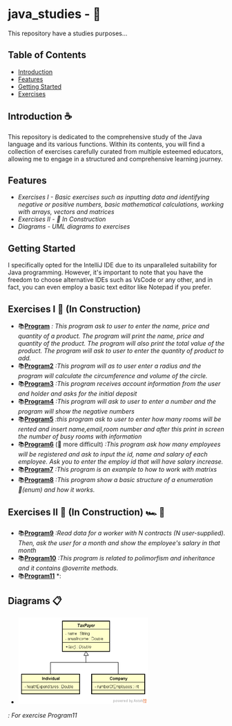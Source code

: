 # java_studies - :monocle_face:
This repository have a studies purposes...

## Table of Contents
- [Introduction](#introduction)
- [Features](#features)
- [Getting Started](#getting-started)
- [Exercises](#Exercises)

## Introduction :coffee:
This repository is dedicated to the comprehensive study of the Java language and its various functions. Within its contents, you will find a collection of exercises carefully curated from multiple esteemed educators, allowing me to engage in a structured and comprehensive learning journey.

## Features
- *Exercises I -  Basic exercises such as inputting data and identifying negative or positive numbers, basic mathematical calculations, working with arrays, vectors and matrices*
- *Exercises II - :construction:  In Construction*
- *Diagrams - UML diagrams to exercises*

## Getting Started
I specifically opted for the IntelliJ IDE due to its unparalleled suitability for Java programming. However, it's important to note that you have the freedom to choose alternative IDEs such as VsCode or any other, and in fact, you can even employ a basic text editor like Notepad if you prefer.

## Exercises I :construction: (In Construction)
- :books:[**Program**](src/Program.java)
*: This program ask to user to enter the name, price and quantity of a product.
The program will print the name, price and quantity of the product.
The program will also print the total value of the product.
The program will ask to user to enter the quantity of product to add.*
- :books:[**Program2**](src/Program2.java)
*:This program will as to user enter a radius and the program will calculate the circumference and volume of the circle.*
- :books:[**Program3**](src/Program3.java)
*:This program receives account information from the user and holder and asks for the initial deposit*
- :books:[**Program4**](src/Program4.java)
*:This program will ask to user to enter a number and the program will show the negative numbers*
- :books:[**Program5**](src/Program5.java)
*:this program ask to user to enter how many rooms will be rented and insert name,email,room number and after this print in screen the number of busy rooms with information*
- :books:[**Program6**](src/Program6.java) (:black_heart: more difficult)
*:This program ask how many employees will be registered and ask to input the id, name and salary of each employee. Ask you to enter the employ id that will have salary increase.*
- :books:[**Program7**](src/Program7.java)
*:This program is an example to how to work with matrixs*
- :books:[**Program8**](src/Program8.java)
*:This program show a basic structure of a enumeration :anger:(enum) and how it works.*

## Exercises II :construction: (In Construction) :racing_car: :dash:
- :books:[**Program9**](src/Program9.java)
*:Read data for a worker with N contracts (N user-supplied). Then, ask the user for a month and show the employee's salary in that month*
- :books:[**Program10**](src/Program10.java)
*:This program is related to polimorfism and inheritance and it contains @overrite methods.*
- :books:[**Program11**](src/Program11.java)
*:

## Diagrams :clipboard:


- <img src="https://github.com/AugustoKras/java_studies/blob/Augusto/src/diagrams/domain-model.png"  width="300" height="200">
*: For exercise Program11*